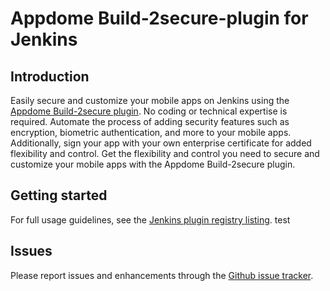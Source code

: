 # Appdome Build-2secure-plugin for Jenkins


## Introduction

Easily secure and customize your mobile apps on Jenkins using the [Appdome Build-2secure plugin](https://www.appdome.com/devsecops-release-management/).
No coding or technical expertise is required. Automate the process of adding security features such as encryption, biometric authentication, and more to   your mobile apps. 
Additionally, sign your app with your own enterprise certificate for added flexibility and control. Get the flexibility and control you need to secure and customize your mobile apps with the Appdome Build-2secure plugin.


## Getting started

For full usage guidelines, see the [Jenkins plugin registry listing](https://www.appdome.com/how-to/appsec-release-orchestration/testing-protected-mobile-apps/use-appdome-build-2secure-plugin-for-jenkins/).
test
## Issues

Please report issues and enhancements through the [Github issue tracker](https://github.com/jenkinsci/appdome-build-2secure-plugin/issues/new/choose).
